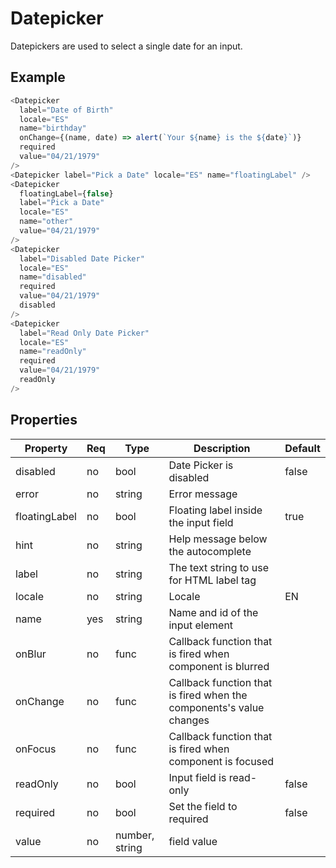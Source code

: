 # Datepicker
Datepickers are used to select a single date for an input.

## Example

```javascript
<Datepicker
  label="Date of Birth"
  locale="ES"
  name="birthday"
  onChange={(name, date) => alert(`Your ${name} is the ${date}`)}
  required
  value="04/21/1979"
/>
<Datepicker label="Pick a Date" locale="ES" name="floatingLabel" />
<Datepicker
  floatingLabel={false}
  label="Pick a Date"
  locale="ES"
  name="other"
  value="04/21/1979"
/>
<Datepicker
  label="Disabled Date Picker"
  locale="ES"
  name="disabled"
  required
  value="04/21/1979"
  disabled
/>
<Datepicker
  label="Read Only Date Picker"
  locale="ES"
  name="readOnly"
  required
  value="04/21/1979"
  readOnly
/>
```

## Properties

| Property         | Req   | Type           | Description                                                         | Default   |
| ---------------- | ----- | -------------- | ------------------------------------------------------------------- | --------- |
| disabled         | no    | bool           | Date Picker is disabled                                             | false     |
| error            | no    | string         | Error message                                                       |           |
| floatingLabel    | no    | bool           | Floating label inside the input field                               | true      |
| hint             | no    | string         | Help message below the autocomplete                                 |           |
| label            | no    | string         | The text string to use for HTML label tag                           |           |
| locale           | no    | string         | Locale                                                              | EN        |
| name             | yes   | string         | Name and id of the input element                                    |           |
| onBlur           | no    | func           | Callback function that is fired when component is blurred           |           |
| onChange         | no    | func           | Callback function that is fired when the components's value changes |           |
| onFocus          | no    | func           | Callback function that is fired when component is focused           |           |
| readOnly         | no    | bool           | Input field is read-only                                            | false     |
| required         | no    | bool           | Set the field to required                                           | false     |
| value            | no    | number, string | field value                                                         |           |
